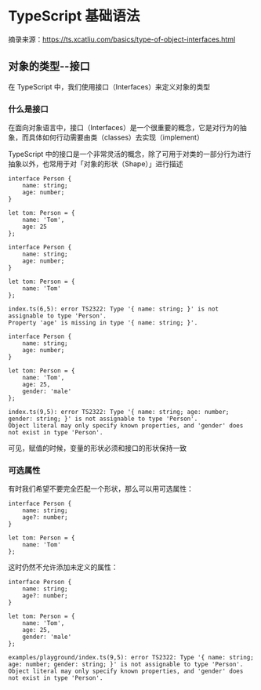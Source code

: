 # TypeScript 基础语法
摘录来源：https://ts.xcatliu.com/basics/type-of-object-interfaces.html
## 对象的类型--接口
在 TypeScript 中，我们使用接口（Interfaces）来定义对象的类型
### 什么是接口
在面向对象语言中，接口（Interfaces）是一个很重要的概念，它是对行为的抽象，而具体如何行动需要由类（classes）去实现（implement）

TypeScript 中的接口是一个非常灵活的概念，除了可用于对类的一部分行为进行抽象以外，也常用于对「对象的形状（Shape）」进行描述
```
interface Person {
    name: string;
    age: number;
}

let tom: Person = {
    name: 'Tom',
    age: 25
};
```
```
interface Person {
    name: string;
    age: number;
}

let tom: Person = {
    name: 'Tom'
};

index.ts(6,5): error TS2322: Type '{ name: string; }' is not assignable to type 'Person'.
Property 'age' is missing in type '{ name: string; }'.
```
```
interface Person {
    name: string;
    age: number;
}

let tom: Person = {
    name: 'Tom',
    age: 25,
    gender: 'male'
};

index.ts(9,5): error TS2322: Type '{ name: string; age: number; gender: string; }' is not assignable to type 'Person'.
Object literal may only specify known properties, and 'gender' does not exist in type 'Person'.
```
可见，赋值的时候，变量的形状必须和接口的形状保持一致
### 可选属性
有时我们希望不要完全匹配一个形状，那么可以用可选属性：
```
interface Person {
    name: string;
    age?: number;
}

let tom: Person = {
    name: 'Tom'
};
```
这时仍然不允许添加未定义的属性：
```
interface Person {
    name: string;
    age?: number;
}

let tom: Person = {
    name: 'Tom',
    age: 25,
    gender: 'male'
};

examples/playground/index.ts(9,5): error TS2322: Type '{ name: string; age: number; gender: string; }' is not assignable to type 'Person'.
Object literal may only specify known properties, and 'gender' does not exist in type 'Person'.
```